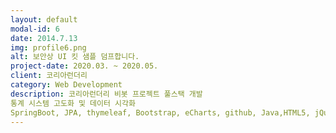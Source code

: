 ```yaml
---
layout: default
modal-id: 6
date: 2014.7.13
img: profile6.png
alt: 보안상 UI 킷 샘플 덤프합니다.
project-date: 2020.03. ~ 2020.05.
client: 코리아런더리
category: Web Development
description: 코리아런더리 비봇 프로젝트 풀스택 개발
통계 시스템 고도화 및 데이터 시각화
SpringBoot, JPA, thymeleaf, Bootstrap, eCharts, github, Java,HTML5, jQuery , Amazone Cloud
---
```

